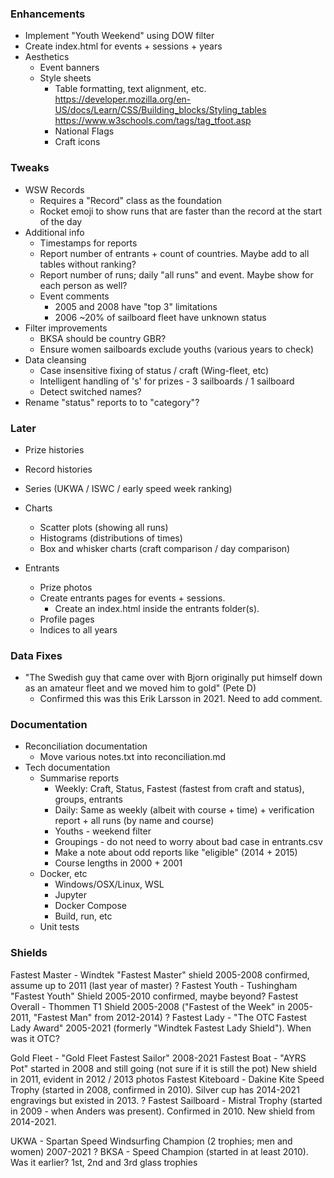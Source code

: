 ### Enhancements

- Implement "Youth Weekend" using DOW filter
- Create index.html for events + sessions + years
- Aesthetics
  - Event banners
  - Style sheets
    - Table formatting, text alignment, etc.
       https://developer.mozilla.org/en-US/docs/Learn/CSS/Building_blocks/Styling_tables
       https://www.w3schools.com/tags/tag_tfoot.asp
    - National Flags
    - Craft icons



### Tweaks

- WSW Records
  - Requires a "Record" class as the foundation
  - Rocket emoji to show runs that are faster than the record at the start of the day
- Additional info
  - Timestamps for reports
  - Report number of entrants + count of countries. Maybe add to all tables without ranking?
  - Report number of runs; daily "all runs" and event. Maybe show for each person as well?
  - Event comments
    - 2005 and 2008 have "top 3" limitations
    - 2006 ~20% of sailboard fleet have unknown status
- Filter improvements
  - BKSA should be country GBR?
  - Ensure women sailboards exclude youths (various years to check)
- Data cleansing
  - Case insensitive fixing of status / craft (Wing-fleet, etc)
  - Intelligent handling of 's' for prizes - 3 sailboards / 1 sailboard
  - Detect switched names?
- Rename "status" reports to to "category"?



### Later

- Prize histories
- Record histories
- Series (UKWA / ISWC / early speed week ranking)
- Charts
  - Scatter plots (showing all runs)
  - Histograms (distributions of times)
  - Box and whisker charts (craft comparison / day comparison)
- Entrants

  - Prize photos
  - Create entrants pages for events + sessions.
    - Create an index.html inside the entrants folder(s).
  - Profile pages
  - Indices to all years



### Data Fixes

- "The Swedish guy that came over with Bjorn originally put himself down as an amateur fleet and we moved him to gold" (Pete D)
  - Confirmed this was this Erik Larsson in 2021. Need to add comment.



### Documentation

- Reconciliation documentation
  - Move various notes.txt into reconciliation.md
- Tech documentation
  - Summarise reports
    - Weekly: Craft, Status, Fastest (fastest from craft and status), groups, entrants
    - Daily: Same as weekly (albeit with course + time) + verification report + all runs (by name and course)
    - Youths - weekend filter
    - Groupings - do not need to worry about bad case in entrants.csv
    - Make a note about odd reports like "eligible" (2014 + 2015)
    - Course lengths in 2000 + 2001
  - Docker, etc
    - Windows/OSX/Linux, WSL
    - Jupyter
    - Docker Compose
    - Build, run, etc
  - Unit tests



### Shields
  Fastest Master - Windtek "Fastest Master" shield 2005-2008 confirmed, assume up to 2011 (last year of master)
? Fastest Youth - Tushingham "Fastest Youth" Shield 2005-2010 confirmed, maybe beyond?
  Fastest Overall - Thommen T1 Shield 2005-2008 ("Fastest of the Week" in 2005-2011, "Fastest Man" from 2012-2014)
? Fastest Lady - "The OTC Fastest Lady Award" 2005-2021 (formerly "Windtek Fastest Lady Shield"). When was it OTC?

  Gold Fleet - "Gold Fleet Fastest Sailor" 2008-2021
  Fastest Boat - "AYRS Pot" started in 2008 and still going (not sure if it is still the pot)
                 New shield in 2011, evident in 2012 / 2013 photos
  Fastest Kiteboard - Dakine Kite Speed Trophy (started in 2008, confirmed in 2010).
                      Silver cup has 2014-2021 engravings but existed in 2013.
? Fastest Sailboard - Mistral Trophy (started in 2009 - when Anders was present). Confirmed in 2010. New shield from 2014-2021.

  UKWA - Spartan Speed Windsurfing Champion (2 trophies; men and women) 2007-2021
? BKSA - Speed Champion (started in at least 2010). Was it earlier?
         1st, 2nd and 3rd glass trophies
